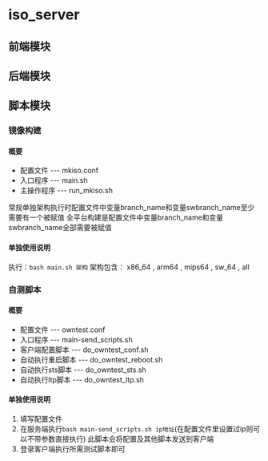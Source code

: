 # iso_server
## 前端模块
## 后端模块
## 脚本模块
### 镜像构建

#### 概要
+ 配置文件  --- mkiso.conf
+ 入口程序  --- main.sh
+ 主操作程序  --- run_mkiso.sh

常规单独架构执行时配置文件中变量branch_name和变量swbranch_name至少需要有一个被赋值
全平台构建是配置文件中变量branch_name和变量swbranch_name全部需要被赋值

#### 单独使用说明
执行：`bash main.sh 架构`
架构包含： x86_64 , arm64 , mips64 , sw_64 , all


### 自测脚本
#### 概要
+ 配置文件  --- owntest.conf
+ 入口程序  --- main-send_scripts.sh 
+ 客户端配置脚本  --- do_owntest_conf.sh
+ 自动执行重启脚本  --- do_owntest_reboot.sh
+ 自动执行sts脚本  --- do_owntest_sts.sh
+ 自动执行ltp脚本  --- do_owntest_ltp.sh

#### 单独使用说明
1. 填写配置文件
2. 在服务端执行`bash main-send_scripts.sh ip地址`(在配置文件里设置过ip则可以不带参数直接执行)
    此脚本会将配置及其他脚本发送到客户端
3. 登录客户端执行所需测试脚本即可